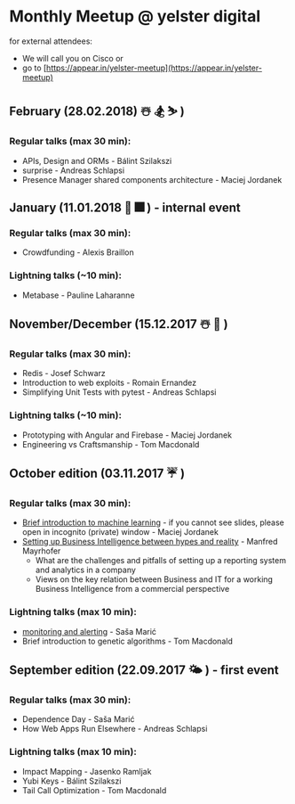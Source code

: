 # Monthly Meetup @ yelster digital

for external attendees:
* We will call you on Cisco
or
* go to [https://appear.in/yelster-meetup](https://appear.in/yelster-meetup)

## February (28.02.2018) ☃️ 🏂 ⛷ )

### Regular talks (max 30 min):
* APIs, Design and ORMs - Bálint Szilakszi
* surprise - Andreas Schlapsi
* Presence Manager shared components architecture - Maciej Jordanek


## January (11.01.2018 🎇 🎆 ) - internal event

### Regular talks (max 30 min):
* Crowdfunding - Alexis Braillon

### Lightning talks (~10 min):
* Metabase - Pauline Laharanne


## November/December (15.12.2017 ☃️ 🎄 )

### Regular talks (max 30 min):
* Redis - Josef Schwarz
* Introduction to web exploits - Romain Ernandez
* Simplifying Unit Tests with pytest - Andreas Schlapsi

### Lightning talks (~10 min):
* Prototyping with Angular and Firebase - Maciej Jordanek
* Engineering vs Craftsmanship - Tom Macdonald


## October edition (03.11.2017 ☔️ )

### Regular talks (max 30 min):
* [Brief introduction to machine learning](http://slides.com/maciejjordanek/brief-introduction-to-ml) - if you cannot see slides, please open in incognito (private) window - Maciej Jordanek
* [Setting up Business Intelligence between hypes and reality](https://docs.google.com/presentation/d/1T_sB55Q1FAuTB3EK1dJi7yyCb8aMQACwoRLcwNwwRys/edit)  - Manfred Mayrhofer
    - What are the challenges and pitfalls of setting up a reporting system and analytics in a company
    - Views on the key relation between Business and IT for a working Business Intelligence from a commercial perspective

### Lightning talks (max 10 min):
* [monitoring and alerting](https://github.com/yelsterdigital/monthly-meetup/blob/master/pdfs/October/monitoring-and-alerting.pdf) - Saša Marić
* Brief introduction to genetic algorithms - Tom Macdonald


## September edition (22.09.2017 🌤 ) - first event

### Regular talks (max 30 min):
* Dependence Day - Saša Marić
* How Web Apps Run Elsewhere - Andreas Schlapsi

### Lightning talks (max 10 min):
* Impact Mapping - Jasenko Ramljak
* Yubi Keys - Bálint Szilakszi
* Tail Call Optimization - Tom Macdonald
